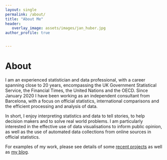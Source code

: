```yaml
---
layout: single
permalink: /about/
title: "About Me"
header: 
   overlay_image: assets/images/jan_huber.jpg
author_profile: true   


---
```

# About

  I am an experienced statistician and data professional, with a career spanning close to 20 years, encompassing the UK Government Statistical Service, the Financial Times, the United Nations and the OECD. Since January 2020 I have been working as an independent consultant from Barcelona, with a focus on official statistics, international comparisons and the efficient processing and analysis of data.  

In short, I enjoy interpreting statistics and data to tell stories, to help decision makers and to solve real world problems. I am particularly interested in the effective use of data visualisations to inform public opinion, as well as the use of automated data collections from online sources in official statistics.  

For examples of my work, please see details of some [recent projects](https://michael-jacobs.github.io/recent_projects/) as well as [my blog](https://michael-jacobs.github.io/posts/). 
 


